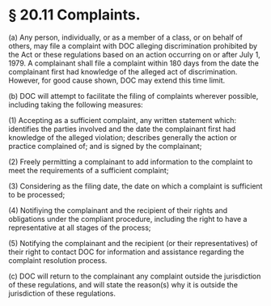# § 20.11   Complaints.

(a) Any person, individually, or as a member of a class, or on behalf of others, may file a complaint with DOC alleging discrimination prohibited by the Act or these regulations based on an action occurring on or after July 1, 1979. A complainant shall file a complaint within 180 days from the date the complainant first had knowledge of the alleged act of discrimination. However, for good cause shown, DOC may extend this time limit.


(b) DOC will attempt to facilitate the filing of complaints wherever possible, including taking the following measures:


(1) Accepting as a sufficient complaint, any written statement which: identifies the parties involved and the date the complainant first had knowledge of the alleged violation; describes generally the action or practice complained of; and is signed by the complainant;


(2) Freely permitting a complainant to add information to the complaint to meet the requirements of a sufficient complaint;


(3) Considering as the filing date, the date on which a complaint is sufficient to be processed;


(4) Notifiying the complainant and the recipient of their rights and obligations under the compliant procedure, including the right to have a representative at all stages of the process;


(5) Notifying the complainant and the recipient (or their representatives) of their right to contact DOC for information and assistance regarding the complaint resolution process.


(c) DOC will return to the complainant any complaint outside the jurisdiction of these regulations, and will state the reason(s) why it is outside the jurisdiction of these regulations.




